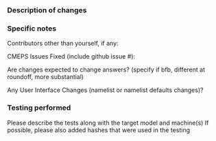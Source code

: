 ### Description of changes

### Specific notes

Contributors other than yourself, if any:

CMEPS Issues Fixed (include github issue #):

Are changes expected to change answers? (specify if bfb, different at roundoff, more substantial) 

Any User Interface Changes (namelist or namelist defaults changes)?

### Testing performed
Please describe the tests along with the target model and machine(s) 
If possible, please also added hashes that were used in the testing

